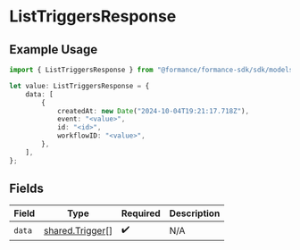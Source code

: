 # ListTriggersResponse

## Example Usage

```typescript
import { ListTriggersResponse } from "@formance/formance-sdk/sdk/models/shared";

let value: ListTriggersResponse = {
    data: [
        {
            createdAt: new Date("2024-10-04T19:21:17.718Z"),
            event: "<value>",
            id: "<id>",
            workflowID: "<value>",
        },
    ],
};
```

## Fields

| Field                                                     | Type                                                      | Required                                                  | Description                                               |
| --------------------------------------------------------- | --------------------------------------------------------- | --------------------------------------------------------- | --------------------------------------------------------- |
| `data`                                                    | [shared.Trigger](../../../sdk/models/shared/trigger.md)[] | :heavy_check_mark:                                        | N/A                                                       |